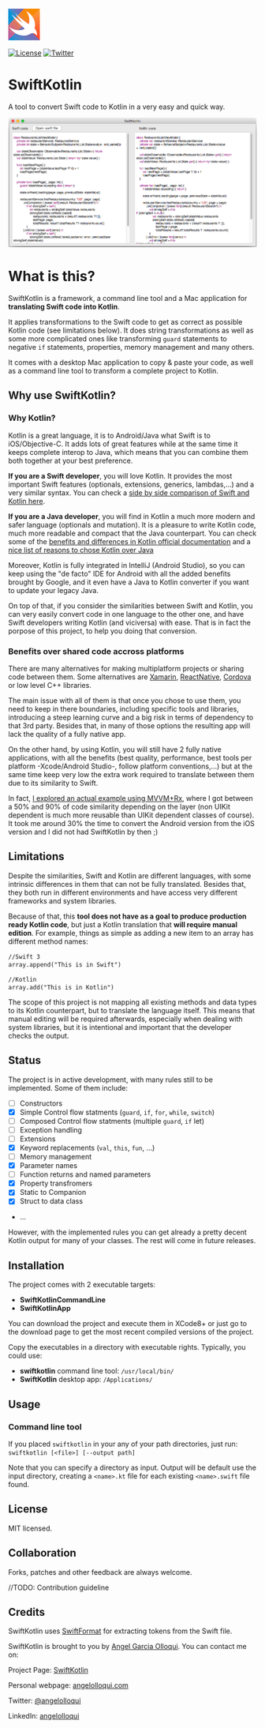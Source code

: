 ![](Assets/logo_small.png)

[![License](https://img.shields.io/badge/license-MIT-lightgrey.svg?maxAge=2592000)](https://opensource.org/licenses/MIT)
[![Twitter](https://img.shields.io/badge/twitter-@angelolloqui-blue.svg?maxAge=2592000)](http://twitter.com/angelolloqui)

# SwiftKotlin

A tool to convert Swift code to Kotlin in a very easy and quick way.

![](Assets/screenshot.png)

# What is this?

SwiftKotlin is a framework, a command line tool and a Mac application for **translating Swift code into Kotlin**.

It applies transformations to the Swift code to get as correct as possible Kotlin code (see limitations below). It does string transformations as well as some more complicated ones like transforming `guard` statements to negative `if` statements, properties, memory management and many others.

It comes with a desktop Mac application to copy & paste your code, as well as a command line tool to transform a complete project to Kotlin.


## Why use SwiftKotlin?

### Why Kotlin?
Kotlin is a great language, it is to Android/Java what Swift is to iOS/Objective-C. It adds lots of great features while at the same time it keeps complete interop to Java, which means that you can combine them both together at your best preference. 

**If you are a Swift developer**, you will love Kotlin. It provides the most important Swift features (optionals, extensions, generics, lambdas,...) and a very similar syntax. You can check a [side by side comparison of Swift and Kotlin here](https://nilhcem.github.io/swift-is-like-kotlin/).

**If you are a Java developer**, you will find in Kotlin a much more modern and safer language (optionals and mutation). It is a pleasure to write Kotlin code, much more readable and compact that the Java counterpart. You can check some of the [benefits and differences in Kotlin official documentation](https://kotlinlang.org/docs/reference/comparison-to-java.html) and a [nice list of reasons to chose Kotlin over Java](https://medium.freecodecamp.com/why-kotlin-is-my-next-programming-language-c25c001e26e3#.hjam7bscd)

Moreover, Kotlin is fully integrated in IntelliJ (Android Studio), so you can keep using the "de facto" IDE for Android with all the added benefits brought by Google, and it even have a Java to Kotlin converter if you want to update your legacy Java.

On top of that, if you consider the similarities between Swift and Kotlin, you can very easily convert code in one language to the other one, and have Swift developers writing Kotlin (and viciversa) with ease. That is in fact the porpose of this project, to help you doing that conversion.


### Benefits over shared code accross platforms
There are many alternatives for making multiplatform projects or sharing code between them. Some alternatives are [Xamarin](https://www.xamarin.com/), [ReactNative](https://facebook.github.io/react-native/), [Cordova](https://cordova.apache.org/) or low level C++ libraries.

The main issue with all of them is that once you chose to use them, you need to keep in there boundaries, including specific tools and libraries, introducing a steep learning curve and a big risk in terms of dependency to that 3rd party. Besides that, in many of those options the resulting app will lack the quality of a fully native app.

On the other hand, by using Kotlin, you will still have 2 fully native applications, with all the benefits (best quality, performance, best tools per platform -Xcode/Android Studio-, follow platform conventions,...) but at the same time keep very low the extra work required to translate between them due to its similarity to Swift. 

In fact, [I explored an actual example using MVVM+Rx](http://angelolloqui.com/blog/38-Swift-vs-Kotlin-for-real-iOS-Android-apps), where I got between a 50% and 90% of code similarity depending on the layer (non UIKit dependent is much more reusable than UIKit dependent classes of course). It took me around 30% the time to convert the Android version from the iOS version and I did not had SwiftKotlin by then ;)


## Limitations
Despite the similarities, Swift and Kotlin are different languages, with some intrinsic differences in them that can not be fully translated. Besides that, they both run in different environments and have access very different frameworks and system libraries.

Because of that, this **tool does not have as a goal to produce production ready Kotlin code**, but just a Kotlin translation that **will require manual edition**. For example, things as simple as adding a new item to an array has different method names:

```
//Swift 3
array.append("This is in Swift")
```
```
//Kotlin
array.add("This is in Kotlin")
```

The scope of this project is not mapping all existing methods and data types to its Kotlin counterpart, but to translate the language itself. This means that manual editing will be required afterwards, especially when dealing with system libraries, but it is intentional and important that the developer checks the output.


## Status
The project is in active development, with many rules still to be implemented. Some of them include:

- [ ] Constructors
- [x] Simple Control flow statments (`guard`, `if`, `for`, `while`, `switch`)
- [ ] Composed Control flow statments (multiple `guard`, `if` let)
- [ ] Exception handling
- [ ] Extensions
- [x] Keyword replacements (`val`, `this`, `fun`, ...)
- [ ] Memory management
- [x] Parameter names
- [ ] Function returns and named parameters
- [x] Property transfromers
- [x] Static to Companion
- [x] Struct to data class
- ...

However, with the implemented rules you can get already a pretty decent Kotlin output for many of your classes. The rest will come in future releases.


## Installation
The project comes with 2 executable targets:

- **SwiftKotlinCommandLine**
- **SwiftKotlinApp**

You can download the project and execute them in XCode8+ or just go to the download page to get the most recent compiled versions of the project.

Copy the executables in a directory with executable rights. Typically, you could use:

- **swiftkotlin** command line tool: `/usr/local/bin/`
- **SwiftKotlin** desktop app: `/Applications/`

## Usage
### Command line tool
If you placed `swiftkotlin` in your any of your path directories, just run: `swiftkotlin [<file>] [--output path]`

Note that you can specify a directory as input. Output will be default use the input directory, creating a `<name>.kt` file for each existing `<name>.swift` file found. 


## License

MIT licensed.

## Collaboration

Forks, patches and other feedback are always welcome.

//TODO: Contribution guideline


## Credits

SwiftKotlin uses [SwiftFormat](https://github.com/nicklockwood/SwiftFormat/) for extracting tokens from the Swift file.

SwiftKotlin is brought to you by [Angel Garcia Olloqui](http://angelolloqui.com). You can contact me on:

Project Page: [SwiftKotlin](https://github.com/angelolloqui/SwiftKotlin)

Personal webpage: [angelolloqui.com](http://angelolloqui.com)

Twitter: [@angelolloqui](http://twitter.com/angelolloqui)

LinkedIn: [angelolloqui](http://www.linkedin.com/in/angelolloqui)


